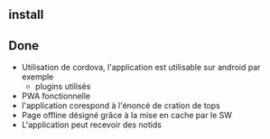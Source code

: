 
## install

## Done
- Utilisation de cordova, l'application est utilisable sur android par exemple
    - plugins utilisès
- PWA fonctionnelle
- l'application corespond à l'énoncé de cration de tops
- Page offline désigné grâce à la mise en cache par le SW
- L'application peut recevoir des notids



